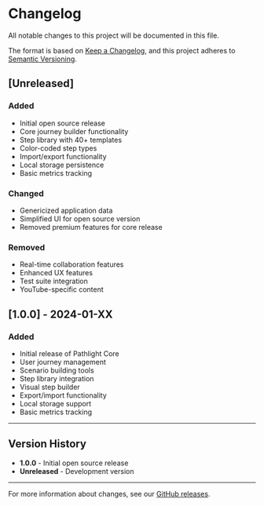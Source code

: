 # Changelog

All notable changes to this project will be documented in this file.

The format is based on [Keep a Changelog](https://keepachangelog.com/en/1.0.0/),
and this project adheres to [Semantic Versioning](https://semver.org/spec/v2.0.0.html).

## [Unreleased]

### Added
- Initial open source release
- Core journey builder functionality
- Step library with 40+ templates
- Color-coded step types
- Import/export functionality
- Local storage persistence
- Basic metrics tracking

### Changed
- Genericized application data
- Simplified UI for open source version
- Removed premium features for core release

### Removed
- Real-time collaboration features
- Enhanced UX features
- Test suite integration
- YouTube-specific content

## [1.0.0] - 2024-01-XX

### Added
- Initial release of Pathlight Core
- User journey management
- Scenario building tools
- Step library integration
- Visual step builder
- Export/import functionality
- Local storage support
- Basic metrics tracking

---

## Version History

- **1.0.0** - Initial open source release
- **Unreleased** - Development version

---

For more information about changes, see our [GitHub releases](https://github.com/pathlight/journey-builder/releases).
